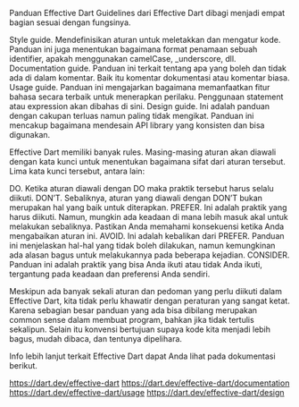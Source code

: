 Panduan Effective Dart
Guidelines dari Effective Dart dibagi menjadi empat bagian sesuai dengan fungsinya.

Style guide. Mendefinisikan aturan untuk meletakkan dan mengatur kode. Panduan ini juga menentukan bagaimana format penamaan sebuah identifier, apakah menggunakan camelCase, _underscore, dll.
Documentation guide. Panduan ini terkait tentang apa yang boleh dan tidak ada di dalam komentar. Baik itu komentar dokumentasi atau komentar biasa.
Usage guide. Panduan ini mengajarkan bagaimana memanfaatkan fitur bahasa secara terbaik untuk menerapkan perilaku. Penggunaan statement atau expression akan dibahas di sini.
Design guide. Ini adalah panduan dengan cakupan terluas namun paling tidak mengikat. Panduan ini mencakup bagaimana mendesain API library yang konsisten dan bisa digunakan.


Effective Dart memiliki banyak rules. Masing-masing aturan akan diawali dengan kata kunci untuk menentukan bagaimana sifat dari aturan tersebut. Lima kata kunci tersebut, antara lain:

DO. Ketika aturan diawali dengan DO maka praktik tersebut harus selalu diikuti.
DON’T. Sebaliknya, aturan yang diawali dengan DON’T bukan merupakan hal yang baik untuk diterapkan.
PREFER. Ini adalah praktik yang harus diikuti. Namun, mungkin ada keadaan di mana lebih masuk akal untuk melakukan sebaliknya. Pastikan Anda memahami konsekuensi ketika Anda mengabaikan aturan ini.
AVOID. Ini adalah kebalikan dari PREFER. Panduan ini menjelaskan hal-hal yang tidak boleh dilakukan, namun kemungkinan ada alasan bagus untuk melakukannya pada beberapa kejadian.
CONSIDER. Panduan ini adalah praktik yang bisa Anda ikuti atau tidak Anda ikuti, tergantung pada keadaan dan preferensi Anda sendiri.


Meskipun ada banyak sekali aturan dan pedoman yang perlu diikuti dalam Effective Dart, kita tidak perlu khawatir dengan peraturan yang sangat ketat. Karena sebagian besar panduan yang ada bisa dibilang merupakan common sense dalam membuat program, bahkan jika tidak tertulis sekalipun. Selain itu konvensi bertujuan supaya kode kita menjadi lebih bagus, mudah dibaca, dan tentunya dipelihara.

Info lebih lanjut terkait Effective Dart dapat Anda lihat pada dokumentasi berikut.

https://dart.dev/effective-dart
https://dart.dev/effective-dart/documentation
https://dart.dev/effective-dart/usage
https://dart.dev/effective-dart/design
